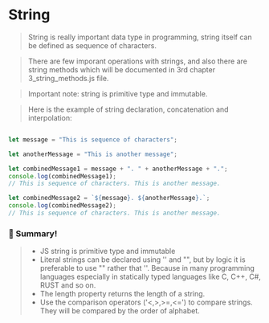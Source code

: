 # String

> String is really important data type in programming, string itself can be defined as sequence of characters.

> There are few imporant operations with strings, and also there are string methods which will be documented in 3rd chapter 3_string_methods.js file.

> Important note: string is primitive type and immutable.

> Here is the example of string declaration, concatenation and interpolation:

```js

let message = "This is sequence of characters";

let anotherMessage = "This is another message";

let combinedMessage1 = message + ". " + anotherMessage + ".";
console.log(combinedMessage1);
// This is sequence of characters. This is another message.

let combinedMessage2 = `${message}. ${anotherMessage}.`;
console.log(combinedMessage2);
// This is sequence of characters. This is another message.

```

### :memo: Summary!

> - JS string is primitive type and immutable
> - Literal strings can be declared using '' and "", but by logic it is preferable to use "" rather that ''. Because in many programming languages especially in statically typed languages like C, C++, C#, RUST and so on.
> - The length property returns the length of a string.
> - Use the comparison operators ('<,>,>=,<=') to compare strings. They will be compared by the order of alphabet.




